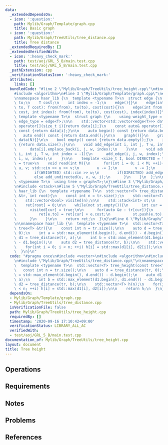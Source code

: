```yaml
---
data:
  _extendedDependsOn:
  - icon: ':question:'
    path: Mylib/Graph/Template/graph.cpp
    title: Basic graph
  - icon: ':question:'
    path: Mylib/Graph/TreeUtils/tree_distance.cpp
    title: Tree distance
  _extendedRequiredBy: []
  _extendedVerifiedWith:
  - icon: ':heavy_check_mark:'
    path: test/aoj/GRL_5_B/main.test.cpp
    title: test/aoj/GRL_5_B/main.test.cpp
  _pathExtension: cpp
  _verificationStatusIcon: ':heavy_check_mark:'
  attributes:
    links: []
  bundledCode: "#line 2 \"Mylib/Graph/TreeUtils/tree_height.cpp\"\n#include <vector>\n\
    #include <algorithm>\n#line 3 \"Mylib/Graph/Template/graph.cpp\"\n#include <iostream>\n\
    \nnamespace haar_lib {\n  template <typename T>\n  struct edge {\n    int from,\
    \ to;\n    T cost;\n    int index = -1;\n    edge(){}\n    edge(int from, int\
    \ to, T cost): from(from), to(to), cost(cost){}\n    edge(int from, int to, T\
    \ cost, int index): from(from), to(to), cost(cost), index(index){}\n  };\n\n \
    \ template <typename T>\n  struct graph {\n    using weight_type = T;\n    using\
    \ edge_type = edge<T>;\n\n    std::vector<std::vector<edge<T>>> data;\n\n    auto&\
    \ operator[](size_t i){return data[i];}\n    const auto& operator[](size_t i)\
    \ const {return data[i];}\n\n    auto begin() const {return data.begin();}\n \
    \   auto end() const {return data.end();}\n\n    graph(){}\n    graph(int N):\
    \ data(N){}\n\n    bool empty() const {return data.empty();}\n    int size() const\
    \ {return data.size();}\n\n    void add_edge(int i, int j, T w, int index = -1){\n\
    \      data[i].emplace_back(i, j, w, index);\n    }\n\n    void add_undirected(int\
    \ i, int j, T w, int index = -1){\n      add_edge(i, j, w, index);\n      add_edge(j,\
    \ i, w, index);\n    }\n\n    template <size_t I, bool DIRECTED = true, bool WEIGHTED\
    \ = true>\n    void read(int M){\n      for(int i = 0; i < M; ++i){\n        int\
    \ u, v; std::cin >> u >> v;\n        u -= I;\n        v -= I;\n        T w = 1;\n\
    \        if(WEIGHTED) std::cin >> w;\n        if(DIRECTED) add_edge(u, v, w, i);\n\
    \        else add_undirected(u, v, w, i);\n      }\n    }\n  };\n\n  template\
    \ <typename T>\n  using tree = graph<T>;\n}\n#line 3 \"Mylib/Graph/TreeUtils/tree_distance.cpp\"\
    \n#include <stack>\n#line 5 \"Mylib/Graph/TreeUtils/tree_distance.cpp\"\n\nnamespace\
    \ haar_lib {\n  template <typename T>\n  std::vector<T> tree_distance(const tree<T>\
    \ &tr, int root){\n    const int n = tr.size();\n    std::vector<T> ret(n);\n\
    \    std::vector<bool> visited(n);\n\n    std::stack<int> st;\n    st.push(root);\n\
    \    ret[root] = 0;\n\n    while(not st.empty()){\n      int cur = st.top(); st.pop();\n\
    \      visited[cur] = true;\n\n      for(auto &e : tr[cur]){\n        if(not visited[e.to]){\n\
    \          ret[e.to] = ret[cur] + e.cost;\n          st.push(e.to);\n        }\n\
    \      }\n    }\n\n    return ret;\n  }\n}\n#line 6 \"Mylib/Graph/TreeUtils/tree_height.cpp\"\
    \n\nnamespace haar_lib {\n  template <typename T>\n  std::vector<T> tree_height(const\
    \ tree<T> &tr){\n    const int n = tr.size();\n\n    auto d = tree_distance(tr,\
    \ 0);\n    int a = std::max_element(d.begin(), d.end()) - d.begin();\n    auto\
    \ d1 = tree_distance(tr, a);\n    int b = std::max_element(d1.begin(), d1.end())\
    \ - d1.begin();\n    auto d2 = tree_distance(tr, b);\n\n    std::vector<T> h(n);\n\
    \    for(int i = 0; i < n; ++i) h[i] = std::max(d1[i], d2[i]);\n\n    return h;\n\
    \  }\n}\n"
  code: "#pragma once\n#include <vector>\n#include <algorithm>\n#include \"Mylib/Graph/Template/graph.cpp\"\
    \n#include \"Mylib/Graph/TreeUtils/tree_distance.cpp\"\n\nnamespace haar_lib {\n\
    \  template <typename T>\n  std::vector<T> tree_height(const tree<T> &tr){\n \
    \   const int n = tr.size();\n\n    auto d = tree_distance(tr, 0);\n    int a\
    \ = std::max_element(d.begin(), d.end()) - d.begin();\n    auto d1 = tree_distance(tr,\
    \ a);\n    int b = std::max_element(d1.begin(), d1.end()) - d1.begin();\n    auto\
    \ d2 = tree_distance(tr, b);\n\n    std::vector<T> h(n);\n    for(int i = 0; i\
    \ < n; ++i) h[i] = std::max(d1[i], d2[i]);\n\n    return h;\n  }\n}\n"
  dependsOn:
  - Mylib/Graph/Template/graph.cpp
  - Mylib/Graph/TreeUtils/tree_distance.cpp
  isVerificationFile: false
  path: Mylib/Graph/TreeUtils/tree_height.cpp
  requiredBy: []
  timestamp: '2020-09-16 17:10:42+09:00'
  verificationStatus: LIBRARY_ALL_AC
  verifiedWith:
  - test/aoj/GRL_5_B/main.test.cpp
documentation_of: Mylib/Graph/TreeUtils/tree_height.cpp
layout: document
title: Tree height
---
```


## Operations

## Requirements

## Notes

## Problems

## References
